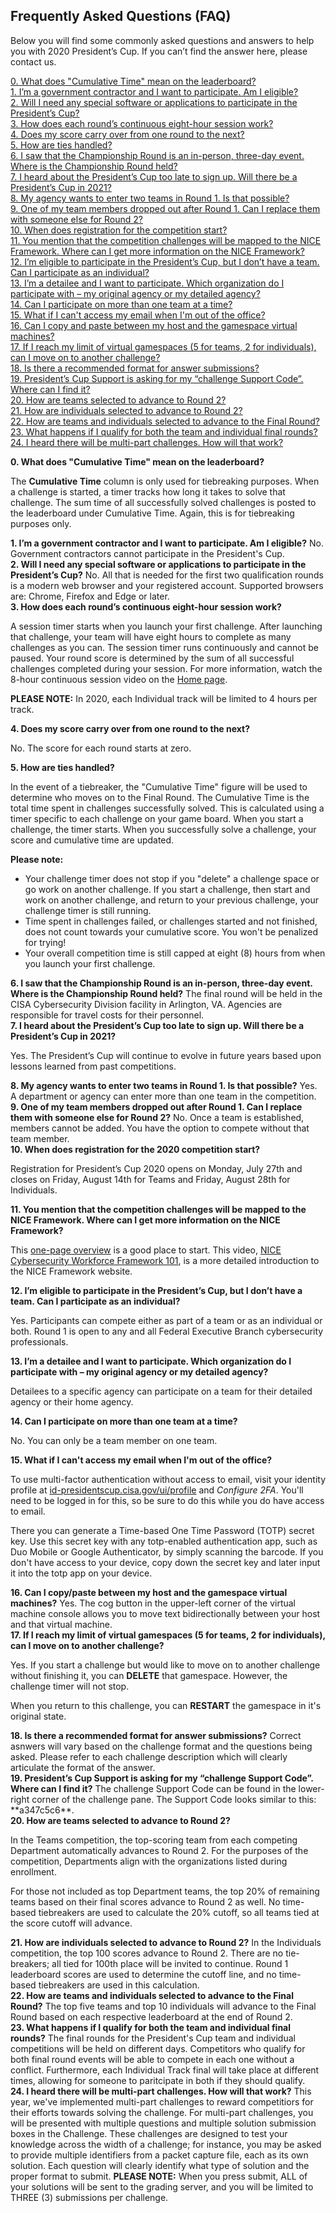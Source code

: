 ﻿

<h2>Frequently Asked Questions (FAQ)</h2>
<p>Below you will find some commonly asked questions and answers to help you with 2020 President’s Cup. If you can’t find the answer here, please contact us.</p>
<p>
<a href="home/doc/FAQ#q0">
    0. What does "Cumulative Time" mean on the leaderboard?
</a>
<br>
<a href="home/doc/FAQ#q1">
    1. I’m a government contractor and I want to participate. Am I eligible?
</a>
<br>
<a href="home/doc/FAQ#q2">
    2. Will I need any special software or applications to participate in the President’s Cup?
</a>
<br>
<a href="home/doc/FAQ#q3">
    3. How does each round’s continuous eight-hour session work?
</a>
<br>
<a href="home/doc/FAQ#q4">
    4. Does my score carry over from one round to the next?
</a>
<br>
<a href="home/doc/FAQ#q5">
    5. How are ties handled?
</a>
<br>
<a href="home/doc/FAQ#q6">
    6. I saw that the Championship Round is an in-person, three-day event. Where is the Championship Round held?
</a>
<br>
<a href="home/doc/FAQ#q7">
    7. I heard about the President’s Cup too late to sign up. Will there be a President’s Cup in 2021?
</a>
<br>
<a href="home/doc/FAQ#q8">
     8. My agency wants to enter two teams in Round 1. Is that possible?
</a>
<br>
<a href="home/doc/FAQ#q9">
      9. One of my team members dropped out after Round 1. Can I replace them with someone else for Round 2?
</a>
<br>
<a href="home/doc/FAQ#q10">
      10. When does registration for the competition start?
</a>
<br>
<a href="home/doc/FAQ#q11">
      11. You mention that the competition challenges will be mapped to the NICE Framework. Where can I get more information on the NICE Framework?
</a>
<br>
<a href="home/doc/FAQ#q12">
       12. I’m eligible to participate in the President’s Cup, but I don’t have a team. Can I participate as an individual?
</a>
<br>
<a href="home/doc/FAQ#q13">
       13. I’m a detailee and I want to participate. Which organization do I participate with – my original agency or my detailed agency?
</a>
<br>
<a href="home/doc/FAQ#q14">
       14. Can I participate on more than one team at a time?
</a>
<br>
<a href="home/doc/FAQ#q15">
       15. What if I can't access my email when I'm out of the office?
</a>
<br>
<a href="home/doc/FAQ#q16">
       16. Can I copy and paste between my host and the gamespace virtual machines?
</a>
<br>
<a href="home/doc/FAQ#q17">
       17. If I reach my limit of virtual gamespaces (5 for teams, 2 for individuals), can I move on to another challenge?
</a>
<br>
<a href="home/doc/FAQ#q18">
       18. Is there a recommended format for answer submissions?
</a>

<br>
<a href="home/doc/FAQ#q19">
       19. President’s Cup Support is asking for my “challenge Support Code”. Where can I find it?
</a>
<br>
<a href="home/doc/FAQ#q20">
       20. How are teams selected to advance to Round 2?
</a>
<br>
<a href="home/doc/FAQ#q21">
       21. How are individuals selected to advance to Round 2?
</a>
<br>
<a href="home/doc/FAQ#q22">
       22. How are teams and individuals selected to advance to the Final Round?
</a>
<br>
<a href="home/doc/FAQ#q23">
       23. What happens if I qualify for both the team and individual final rounds?
</a>
<br>
<a href="home/doc/FAQ#q24">
       24. I heard there will be multi-part challenges. How will that work?
</a>
<br>
</p>
<div class="card" id="q0">
    <strong> 0. What does "Cumulative Time" mean on the leaderboard?</strong>

The <strong>Cumulative Time</strong> column is only used for tiebreaking purposes. When a challenge is started, a timer tracks how long it takes to solve that challenge. The sum time of all successfully solved challenges is posted to the leaderboard under Cumulative Time. Again, this is for tiebreaking purposes only.
</div>

<div class="card" id="q1">
    <strong> 1. I’m a government contractor and I want to participate. Am I eligible?</strong>
No. Government contractors cannot participate in the President's Cup.
</div>

<div class="card" id="q2">
    <strong> 2. Will I need any special software or applications to participate in the President’s Cup?</strong>
No. All that is needed for the first two qualification rounds is a modern web browser and your registered account. Supported browsers are: Chrome, Firefox and Edge or later.
</div>

<div class="card" id="q3">
  <strong> 3. How does each round’s continuous eight-hour session work?</strong>

A session timer starts when you launch your first challenge. After launching that challenge, your team will have eight hours to complete as many challenges as you can. The session timer runs continuously and cannot be paused. Your round score is determined by the sum of all successful challenges completed during your session. For more information, watch the 8-hour continuous session video on the <a href="home/doc/Home">Home page</a>.

<strong>PLEASE NOTE:</strong> In 2020, each Individual track will be limited to 4 hours per track.
</div>

<div class="card" id="q4">
  <strong> 4. Does my score carry over from one round to the next?</strong>

No. The score for each round starts at zero.
</div>

<div class="card" id="q5">
  <strong> 5. How are ties handled?</strong>

In the event of a tiebreaker, the "Cumulative Time" figure will be used to determine who moves on to the Final Round. The Cumulative Time is the total time spent in challenges successfully solved. This is calculated using a timer specific to each challenge on your game board. When you start a challenge, the timer starts. When you successfully solve a challenge, your score and cumulative time are updated.

<strong>Please note:</strong>

- Your challenge timer does not stop if you "delete" a challenge space or go work on another challenge. If you start a challenge, then start and work on another challenge, and return to your previous challenge, your challenge timer is still running.
- Time spent in challenges failed, or challenges started and not finished, does not count towards your cumulative score. You won't be penalized for trying!
- Your overall competition time is still capped at eight (8) hours from when you launch your first challenge.
  </div>

<div class="card" id="q6">
    <strong> 6. I saw that the Championship Round is an in-person, three-day event. Where is the Championship Round held?</strong>
The final round will be held in the CISA Cybersecurity Division facility in Arlington, VA. Agencies are responsible for travel costs for their personnel.
</div>

<div class="card" id="q7">
    <strong> 7. I heard about the President’s Cup too late to sign up. Will there be a President’s Cup in 2021?</strong>

Yes. The President’s Cup will continue to evolve in future years based upon lessons learned from past competitions.
</div>

<div class="card" id="q8">
    <strong> 8. My agency wants to enter two teams in Round 1. Is that possible?</strong>
Yes. A department or agency can enter more than one team in the competition.
</div>

<div class="card" id="q9">
    <strong> 9. One of my team members dropped out after Round 1. Can I replace them with someone else for Round 2?</strong>
No. Once a team is established, members cannot be added. You have the option to compete without that team member.
</div>

<div class="card" id="q10">
    <strong> 10. When does registration for the 2020 competition start?</strong>

Registration for President’s Cup 2020 opens on Monday, July 27th and closes on Friday, August 14th for Teams and Friday, August 28th for Individuals.
</div>

<div class="card" id="q11">
    <strong> 11. You mention that the competition challenges will be mapped to the NICE Framework. Where can I get more information on the NICE Framework?</strong>

This [one-page overview](https://www.nist.gov/sites/default/files/documents/2017/06/13/nice_framework062017.pdf) is a good place to start. This video, [NICE Cybersecurity Workforce Framework 101](https://www.nist.gov/nice-tutorials#NICE%20Cybersecurity%20Workforce%20Framework%20101), is a more detailed introduction to the NICE Framework website.
</div>

<div class="card" id="q12">
    <strong> 12. I’m eligible to participate in the President’s Cup, but I don’t have a team. Can I participate as an individual?</strong>

Yes. Participants can compete either as part of a team or as an individual or both. Round 1 is open to any and all Federal Executive Branch cybersecurity professionals.
</div>

<div class="card" id="q13">
    <strong> 13. I’m a detailee and I want to participate. Which organization do I participate with – my original agency or my detailed agency?</strong>

Detailees to a specific agency can participate on a team for their detailed agency or their home agency.
</div>
<div class="card" id="q14">
    <strong> 14. Can I participate on more than one team at a time?</strong>

No. You can only be a team member on one team.
</div>
<div class="card" id="q15">
    <strong> 15. What if I can't access my email when I'm out of the office?</strong>

To use multi-factor authentication without access to email, visit your identity profile at <a href="https://id-presidentscup.cisa.gov/ui/profile">id-presidentscup.cisa.gov/ui/profile</a> and <em>Configure 2FA</em>. You'll need to be logged in for this, so be sure to do this while you do have access to email.

There you can generate a Time-based One Time Password (TOTP) secret key.  Use this secret key with any totp-enabled authentication app, such as Duo Mobile or Google Authenticator, by simply scanning the barcode.  If you don't have access to your device, copy down the secret key and later input it into the totp app on your device.
</div>

<div class="card" id="q16">
    <strong> 16. Can I copy/paste between my host and the gamespace virtual machines?</strong>
Yes. The cog button in the upper-left corner of the virtual machine console allows you to move text bidirectionally between your host and that virtual machine.
</div>

<div class="card" id="q17">
    <strong> 17. If I reach my limit of virtual gamespaces (5 for teams, 2 for individuals), can I move on to another challenge?</strong>

Yes. If you start a challenge but would like to move on to another challenge without finishing it, you can **DELETE** that gamespace. However, the challenge timer will not stop.

When you return to this challenge, you can **RESTART** the gamespace in it's original state.
</div>

<div class="card" id="q18">
    <strong> 18. Is there a recommended format for answer submissions?</strong>
Correct asnwers will vary based on the challenge format and the questions being asked. Please refer to each challenge description which will clearly articulate the format of the answer.
</div>

<div class="card" id="q19">
    <strong> 19. President’s Cup Support is asking for my “challenge Support Code”. Where can I find it?</strong>
The challenge Support Code can be found in the lower-right corner of the challenge pane. The Support Code looks similar to this: **a347c5c6**.
</div>

<div class="card" id="q20">
    <strong> 20. How are teams selected to advance to Round 2?</strong>

In the Teams competition, the top-scoring team from each competing Department automatically advances to Round 2. For the purposes of the competition, Departments align with the organizations listed during enrollment.

For those not included as top Department teams, the top 20% of remaining teams based on their final scores advance to Round 2 as well. No time-based tiebreakers are used to calculate the 20% cutoff, so all teams tied at the score cutoff will advance.
</div>

<div class="card" id="q21">
    <strong> 21. How are individuals selected to advance to Round 2?</strong>
In the Individuals competition, the top 100 scores advance to Round 2. There are no tie-breakers; all tied for 100th place will be invited to continue. Round 1 leaderboard scores are used to determine the cutoff line, and no time-based tiebreakers are used in this calculation.
</div>


<div class="card" id="q22">
    <strong> 22. How are teams and individuals selected to advance to the Final Round?</strong>
The top five teams and top 10 individuals will advance to the Final Round based on each respective leaderboard at the end of Round 2.
</div>

<div class="card" id="q23">
    <strong> 23. What happens if I qualify for both the team and individual final rounds?</strong>
The final rounds for the President's Cup team and individual competitions will be held on different days. Competitors who qualify for both final round events will be able to compete in each one without a conflict. Furthermore, each Individual Track final will take place at different times, allowing for someone to paritcipate in both if they should qualify.
</div>

<div class="card" id="q24">
    <strong> 24. I heard there will be multi-part challenges. How will that work?</strong>
This year, we've implemented multi-part challenges to reward competitiors for their efforts towards solving the challenge. For multi-part challenges, you will be presented with multiple questions and multiple solution submission boxes in the Challenge. These challenges are designed to test your knowledge across the width of a challenge; for instance, you may be asked to provide multiple identifiers from a packet capture file, each as its own solution. Each question will clearly identify what type of solution and the proper format to submit. <strong>PLEASE NOTE:</strong> When you press submit, ALL of your solutions will be sent to the grading server, and you will be limited to THREE (3) submissions per challenge.


<!----- For more information, please see the following video: ------->
</div>
